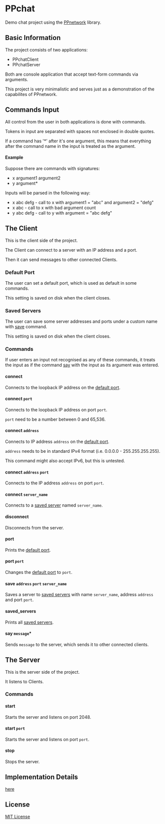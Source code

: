 # PPchat
Demo chat project using the [PPnetwork](https://github.com/Petkr/PPnetwork) library.

## Basic Information

The project consists of two applications:

* PPchatClient
* PPchatServer

Both are console application that accept text-form commands via arguments.

This project is very minimalistic and serves just as a demonstration of the capabilites of PPnetwork.

## Commands Input

All control from the user in both applications is done with commands.

Tokens in input are separated with spaces not enclosed in double quotes.

If a command has '*' after it's one argument, this means that everything after the command name
in the input is treated as the argument.

#### Example

Suppose there are commands with signatures:
* x argument1 argument2
* y argument*

Inputs will be parsed in the following way:
* x abc defg - call to x with argument1 = "abc" and argument2 = "defg"
* x abc - call to x with bad argument count
* y abc defg - call to y with argument = "abc defg"

## The Client

This is the client side of the project.

The Client can connect to a server with an IP address and a port.

Then it can send messages to other connected Clients.

### Default Port

The user can set a default port, which is used as default in some commands.

This setting is saved on disk when the client closes.

### Saved Servers

The user can save some server addresses and ports under a custom name with
[save](#save-address-port-server_name) command.

This setting is saved on disk when the client closes.

### Commands

If user enters an input not recognised as any of these commands,
it treats the input as if the command [say](#say-message) with the input as its argument was entered.

#### connect

Connects to the loopback IP address on the [default port](#Default-Port).

#### connect `port`

Connects to the loopback IP address on port `port`.

`port` need to be a number between 0 and 65,536.

#### connect `address`

Connects to IP address `address` on the [default port](#Default-Port).

`address` needs to be in standard IPv4 format (i.e. 0.0.0.0 - 255.255.255.255).

This command might also accept IPv6, but this is untested.

#### connect `address` `port`

Connects to the IP address `address` on port `port`.

#### connect `server_name`

Connects to a [saved server](#Saved-Servers) named `server_name`.

#### disconnect

Disconnects from the server.

#### port

Prints the [default port](#Default-Port).

#### port `port`

Changes the [default port](#Default-Port) to `port`.

#### save `address` `port` `server_name`

Saves a server to [saved servers](#Saved-Servers) with name `server_name`, address `address` and port `port`.

#### saved_servers

Prints all [saved servers](#Saved-Servers).

#### say `message`*

Sends `message` to the server, which sends it to other connected clients.

## The Server

This is the server side of the project.

It listens to Clients.

### Commands

#### start

Starts the server and listens on port 2048.

#### start `port`

Starts the server and listens on port `port`.

#### stop

Stops the server.

## Implementation Details

[here](DETAILS)

## License

[MIT License](LICENSE)
